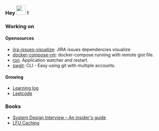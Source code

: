 
### Hey <img src="https://media.giphy.com/media/hvRJCLFzcasrR4ia7z/giphy.gif" width="30"> !

### Working on 

#### Opensources
- [jira-issues-visualize](https://github.com/9bany/jira-issues-visualize): JIRA issues dependencies visualize
- [docker-compose-rm](https://github.com/9bany/docker-compose-rm): docker-compose running with remote gist file.
- [ron](https://github.com/9bany/ron): Application watcher and restart.
- [swgit](https://github.com/9bany/git-switch): CLI - Easy using git with multiple accounts.

#### Growing
- [Learning log](https://github.com/9bany/learn) 
- [Leetcode](https://leetcode.com/9bany/)

### Books
- [System Design Interview – An insider's guide](https://www.amazon.com/System-Design-Interview-insiders-Second/dp/B08CMF2CQF)
- [LFU Caching](https://github.com/9bany/books/blob/master/lfu.pdf)


